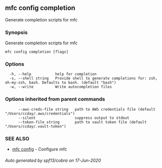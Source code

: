 ## mfc config completion

Generate completion scripts for mfc

### Synopsis

Generate completion scripts for mfc

```
mfc config completion [flags]
```

### Options

```
  -h, --help           help for completion
  -s, --shell string   Provide shell to generate completions for: zsh, oh-my-zsh, bash. Defaults to bash. (default "bash")
  -w, --write          Write autocompletion files
```

### Options inherited from parent commands

```
      --aws-creds-file string   path to AWS credentials file (default "/Users/ccday/.aws/credentials")
      --silent                  suppress output to stdout
      --token-file string       path to vault token file (default "/Users/ccday/.vault-token")
```

### SEE ALSO

* [mfc config](mfc_config.md)	 - Configure mfc

###### Auto generated by spf13/cobra on 17-Jun-2020
